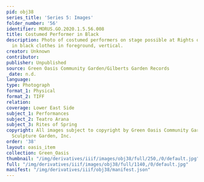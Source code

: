 ```yaml
---
pid: obj38
series_title: 'Series 5: Images'
folder_number: '56'
identifier: MORUS.GO.2020.1.5.56.008
title: Costumed Performer in Black
description: Photo of costumed performers on stage possible at Rights of Spring. Person
  in black clothes in foreground, vertical.
creator: Unknown
contributor:
publisher: Unpublished
source: Green Oasis Community Garden/Gilberts Garden Records
_date: n.d.
language:
type: Photograph
format_1: Physical
format_2: TIFF
relation:
coverage: Lower East Side
subject_1: Performances
subject_2: Teatro Arana
subject_3: Rites of Spring
copyright: All images subject to copyright by Green Oasis Community Garden/Gilberts
  Sculpture Garden, Inc.
order: '38'
layout: oasis_item
collection: Green_Oasis
thumbnail: "/img/derivatives/iiif/images/obj38/full/250,/0/default.jpg"
full: "/img/derivatives/iiif/images/obj38/full/1140,/0/default.jpg"
manifest: "/img/derivatives/iiif/obj38/manifest.json"
---
```

